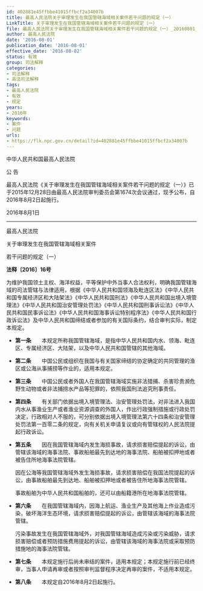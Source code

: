 ```yaml
---
id: 402881e45ffbbe41015ffbcf2a34007b
title: 最高人民法院关于审理发生在我国管辖海域相关案件若干问题的规定（一）
LinkTitle: 关于审理发生在我国管辖海域相关案件若干问题的规定（一）
file: 最高人民法院关于审理发生在我国管辖海域相关案件若干问题的规定（一）_20160801_402881e45ffbbe41015ffbcf2a34007b.docx
author: 最高人民法院
date: '2016-08-01'
publication_date: '2016-08-01'
effective_date: '2016-08-02'
status: 有效
group: 司法解释
categories:
- 司法解释
- 高法司法解释
tags:
- 最高人民法院
- 有效
- 规定
years:
- 2016年
keywords:
- 案件
- 问题
urls:
- https://flk.npc.gov.cn/detail?id=402881e45ffbbe41015ffbcf2a34007b
---
```


中华人民共和国最高人民法院

公 告

最高人民法院《关于审理发生在我国管辖海域相关案件若干问题的规定（一）》已于2015年12月28日由最高人民法院审判委员会第1674次会议通过，现予公布，自2016年8月2日起施行。

2016年8月1日

---

最高人民法院

关于审理发生在我国管辖海域相关案件

若干问题的规定（一）

**法释〔2016〕16号**

为维护我国领土主权、海洋权益，平等保护中外当事人合法权利，明确我国管辖海域的司法管辖与法律适用，根据《中华人民共和国领海及毗连区法》《中华人民共和国专属经济区和大陆架法》《中华人民共和国刑法》《中华人民共和国出境入境管理法》《中华人民共和国治安管理处罚法》《中华人民共和国刑事诉讼法》《中华人民共和国民事诉讼法》《中华人民共和国海事诉讼特别程序法》《中华人民共和国行政诉讼法》及中华人民共和国缔结或者参加的有关国际条约，结合审判实际，制定本规定。

- **第一条**　　本规定所称我国管辖海域，是指中华人民共和国内水、领海、毗连区、专属经济区、大陆架，以及中华人民共和国管辖的其他海域。

- **第二条**　　中国公民或组织在我国与有关国家缔结的协定确定的共同管理的渔区或公海从事捕捞等作业的，适用本规定。

- **第三条**　　中国公民或者外国人在我国管辖海域实施非法猎捕、杀害珍贵濒危野生动物或者非法捕捞水产品等犯罪的，依照我国刑法追究刑事责任。

- **第四条**　　有关部门依据出境入境管理法、治安管理处罚法，对非法进入我国内水从事渔业生产或者渔业资源调查的外国人，作出行政强制措施或行政处罚决定，行政相对人不服的，可分别依据出境入境管理法第六十四条和治安管理处罚法第一百零二条的规定，向有关机关申请复议或向有管辖权的人民法院提起行政诉讼。

- **第五条**　　因在我国管辖海域内发生海损事故，请求损害赔偿提起的诉讼，由管辖该海域的海事法院、事故船舶最先到达地的海事法院、船舶被扣押地或者被告住所地海事法院管辖。

  因在公海等我国管辖海域外发生海损事故，请求损害赔偿在我国法院提起的诉讼，由事故船舶最先到达地、船舶被扣押地或者被告住所地海事法院管辖。

  事故船舶为中华人民共和国船舶的，还可以由船籍港所在地海事法院管辖。

- **第六条**　　在我国管辖海域内，因海上航运、渔业生产及其他海上作业造成污染，破坏海洋生态环境，请求损害赔偿提起的诉讼，由管辖该海域的海事法院管辖。

  污染事故发生在我国管辖海域外，对我国管辖海域造成污染或污染威胁，请求损害赔偿或者预防措施费用提起的诉讼，由管辖该海域的海事法院或采取预防措施地的海事法院管辖。

- **第七条**　　本规定施行后尚未审结的案件，适用本规定；本规定施行前已经终审，当事人申请再审或者按照审判监督程序决定再审的案件，不适用本规定。

- **第八条**　　本规定自2016年8月2日起施行。
